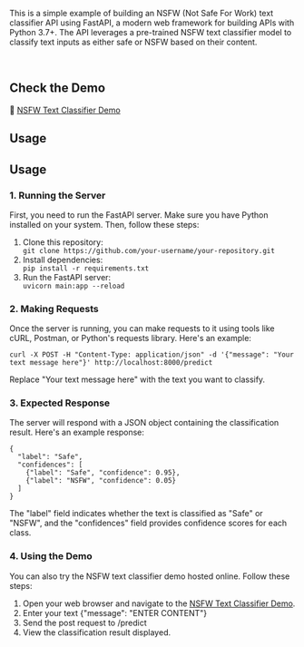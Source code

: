 <p>This is a simple example of building an NSFW (Not Safe For Work) text classifier API using FastAPI, a modern web framework for building APIs with Python 3.7+. The API leverages a pre-trained NSFW text classifier model to classify text inputs as either safe or NSFW based on their content.</p>
<br>
<h2>Check the Demo</h2>
<p>🎯 <a href="https://nsfw-text-api.onrender.com/">NSFW Text Classifier Demo</a></p>
<h2>Usage</h2>
<h2>Usage</h2>

<h3>1. Running the Server</h3>
<p>First, you need to run the FastAPI server. Make sure you have Python installed on your system. Then, follow these steps:</p>
<ol>
  <li>Clone this repository:</li>
  <code>git clone https://github.com/your-username/your-repository.git</code>
  <li>Install dependencies:</li>
  <code>pip install -r requirements.txt</code>
  <li>Run the FastAPI server:</li>
  <code>uvicorn main:app --reload</code>
</ol>

<h3>2. Making Requests</h3>
<p>Once the server is running, you can make requests to it using tools like cURL, Postman, or Python's requests library. Here's an example:</p>
<pre><code>curl -X POST -H "Content-Type: application/json" -d '{"message": "Your text message here"}' http://localhost:8000/predict</code></pre>
<p>Replace "Your text message here" with the text you want to classify.</p>

<h3>3. Expected Response</h3>
<p>The server will respond with a JSON object containing the classification result. Here's an example response:</p>
<pre><code>{
  "label": "Safe",
  "confidences": [
    {"label": "Safe", "confidence": 0.95},
    {"label": "NSFW", "confidence": 0.05}
  ]
}</code></pre>
<p>The "label" field indicates whether the text is classified as "Safe" or "NSFW", and the "confidences" field provides confidence scores for each class.</p>

<h3>4. Using the Demo</h3>
<p>You can also try the NSFW text classifier demo hosted online. Follow these steps:</p>
<ol>
  <li>Open your web browser and navigate to the <a href="https://nsfw-text-api.onrender.com/">NSFW Text Classifier Demo</a>.</li>
  <li>Enter your text {"message": "ENTER CONTENT"}</li>
  <li>Send the post request to /predict</li>
  <li>View the classification result displayed.</li>
</ol>


